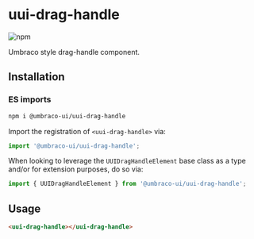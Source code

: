 # uui-drag-handle

![npm](https://img.shields.io/npm/v/@umbraco-ui/uui-drag-handle?logoColor=%231B264F)

Umbraco style drag-handle component.

## Installation

### ES imports

```zsh
npm i @umbraco-ui/uui-drag-handle
```

Import the registration of `<uui-drag-handle>` via:

```javascript
import '@umbraco-ui/uui-drag-handle';
```

When looking to leverage the `UUIDragHandleElement` base class as a type and/or for extension purposes, do so via:

```javascript
import { UUIDragHandleElement } from '@umbraco-ui/uui-drag-handle';
```

## Usage

```html
<uui-drag-handle></uui-drag-handle>
```
